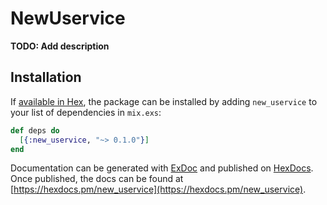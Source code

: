 # NewUservice

**TODO: Add description**

## Installation

If [available in Hex](https://hex.pm/docs/publish), the package can be installed
by adding `new_uservice` to your list of dependencies in `mix.exs`:

```elixir
def deps do
  [{:new_uservice, "~> 0.1.0"}]
end
```

Documentation can be generated with [ExDoc](https://github.com/elixir-lang/ex_doc)
and published on [HexDocs](https://hexdocs.pm). Once published, the docs can
be found at [https://hexdocs.pm/new_uservice](https://hexdocs.pm/new_uservice).

